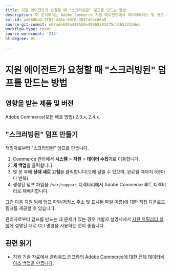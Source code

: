 ```yaml
---
title: 지원 에이전트가 요청할 때 "스크러빙된" 덤프를 만드는 방법
description: 이 문서에서는 Adobe Commerce 지원 에이전트에서 데이터베이스 및 코드 제공을 요청받은 경우 Adobe Commerce 관리자로부터 "스크러빙된" 덤프(백업)를 만드는 방법에 대한 정보를 제공합니다. 이 덤프는 프로세스 속도를 높이고 훨씬 작은 파일을 만들기 위해 미디어 파일을 제외합니다. 데이터베이스 백업을 수행할 때 모든 중요한 데이터가 해시됩니다.
exl-id: ad088bd2-3f92-416e-89f0-d037d53cd6a9
source-git-commit: e07ade849a4105b5e499b5282d75cb1b5321b6ea
workflow-type: tm+mt
source-wordcount: '214'
ht-degree: 0%

---
```


# 지원 에이전트가 요청할 때 &quot;스크러빙된&quot; 덤프를 만드는 방법


## 영향을 받는 제품 및 버전

Adobe Commerce(모든 배포 방법) 2.3.x, 2.4.x.

## &quot;스크러빙된&quot; 덤프 만들기

책임자로부터 &quot;스크러빙된&quot; 덤프를 만듭니다.

1. Commerce 관리에서 **시스템** > **지원** > **데이터 수집기**&#x200B;로 이동합니다.
1. **새 백업**&#x200B;을 클릭합니다.
1. 몇 분 후에 **상태 새로 고침**&#x200B;을 클릭합니다(오래 걸릴 수 있으며, 완료될 때까지 5분마다 반복).
1. 생성된 덤프 파일을 `/var/support` 디렉터리에서 Adobe Commerce 루트 디렉터리로 재배치합니다.

그런 다음 지원 팀에 덤프 파일(저장소 주소 및 표시된 파일 이름)에 대한 직접 다운로드 링크를 제공할 수 있습니다.

관리자로부터 덤프를 만드는 데 문제가 있는 경우 개발자 설명서에서 [지원 유틸리티 실행](https://devdocs.magento.com/guides/v2.4/config-guide/cli/config-cli-subcommands-spt-util.html)에 설명된 대로 CLI 명령을 사용하는 것이 좋습니다.

## 관련 읽기

* 지원 기술 자료에서 [클라우드 인프라의 Adobe Commerce에 대한 전체 데이터베이스 백업을 만듭니다](/help/how-to/general/create-database-dump-on-cloud.md).
